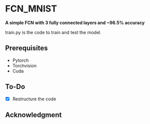 # FCN_MNIST
**A simple FCN with 3 fully connected layers and ~96.5% accuracy**

train.py is the code to train and test the model.

## Prerequisites

- Pytorch
- Torchvision
- Cuda

## To-Do
- [x] Restructure the code

## Acknowledgment
